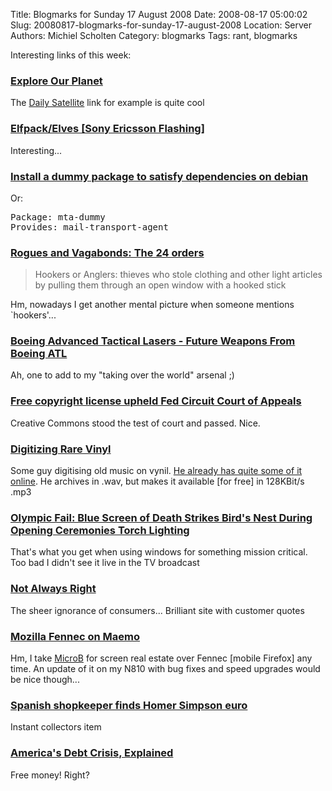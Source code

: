 Title: Blogmarks for Sunday 17 August 2008
Date: 2008-08-17 05:00:02
Slug: 20080817-blogmarks-for-sunday-17-august-2008
Location: Server
Authors: Michiel Scholten
Category: blogmarks
Tags: rant, blogmarks

<p>Interesting links of this week:</p>
<h3><a href="http://exploreourpla.net/">Explore Our Planet</a></h3>
<p>The <a href="http://exploreourpla.net/explorer/?geoLink=999&amp;mid=666736&amp;alt=2097152">Daily Satellite</a> link for example is quite cool</p>
<h3><a href="http://www.akshayy.com/sonyericsson/pimping/elfpackelves/">Elfpack/Elves [Sony Ericsson Flashing]</a></h3>
<p>Interesting...</p>
<h3><a href="http://www.wickle.com/wiki/index.php/Install_a_dummy_package_to_satisfy_dependencies_on_debian">Install a dummy package to satisfy dependencies on debian</a></h3>
<p>Or:</p>
<pre>Package: mta-dummy
Provides: mail-transport-agent</pre>

<h3><a href="http://www.thewildbeast.co.uk/wordpress/2008/07/18/rogues-and-vagabonds-the-24-orders/">Rogues and Vagabonds: The 24 orders</a></h3>
<blockquote><p>Hookers or Anglers: thieves who stole clothing and other light articles by pulling them through an open window with a hooked stick</p></blockquote>

<p>Hm, nowadays I get another mental picture when someone mentions `hookers'...</p>
<h3><a href="http://www.popularmechanics.com/technology/military_law/4277729.html">Boeing Advanced Tactical Lasers - Future Weapons From Boeing ATL</a></h3>
<p>Ah, one to add to my "taking over the world" arsenal ;)</p>
<h3><a href="http://www.boingboing.net/2008/08/13/free-copyright-licen.html">Free copyright license upheld Fed Circuit Court of Appeals</a></h3>
<p>Creative Commons stood the test of court and passed. Nice.</p>
<h3><a href="http://yro.slashdot.org/article.pl?sid=08/08/12/211218">Digitizing Rare Vinyl</a></h3>
<p>Some guy digitising old music on vynil. <a href="http://78records.cdbpdx.com/">He already has quite some of it online</a>. He archives in .wav, but makes it available [for free] in 128KBit/s .mp3</p>
<h3><a href="http://gizmodo.com/5035456/blue-screen-of-death-strikes-birds-nest-during-opening-ceremonies-torch-lighting">Olympic Fail: Blue Screen of Death Strikes Bird's Nest During Opening Ceremonies Torch Lighting</a></h3>
<p>That's what you get when using windows for something mission critical. Too bad I didn't see it live in the TV broadcast</p>
<h3><a href="http://notalwaysright.com/">Not Always Right</a></h3>
<p>The sheer ignorance of consumers... Brilliant site with customer quotes</p>
<h3><a href="http://starkravingfinkle.org/blog/2008/08/fennec-m6/">Mozilla Fennec on Maemo</a></h3>
<p>Hm, I take <a href="http://browser.garage.maemo.org/">MicroB</a> for screen real estate over Fennec [mobile Firefox] any time. An update of it on my N810 with bug fixes and speed upgrades would be nice though...</p>
<h3><a href="http://uk.reuters.com/article/oddlyEnoughNews/idUKL872708020080808">Spanish shopkeeper finds Homer Simpson euro</a></h3>
<p>Instant collectors item</p>
<h3><a href="http://notalwaysright.com/americas-debt-crisis-explained/1034">America's Debt Crisis, Explained</a></h3>
<p>Free money! Right?</p>
